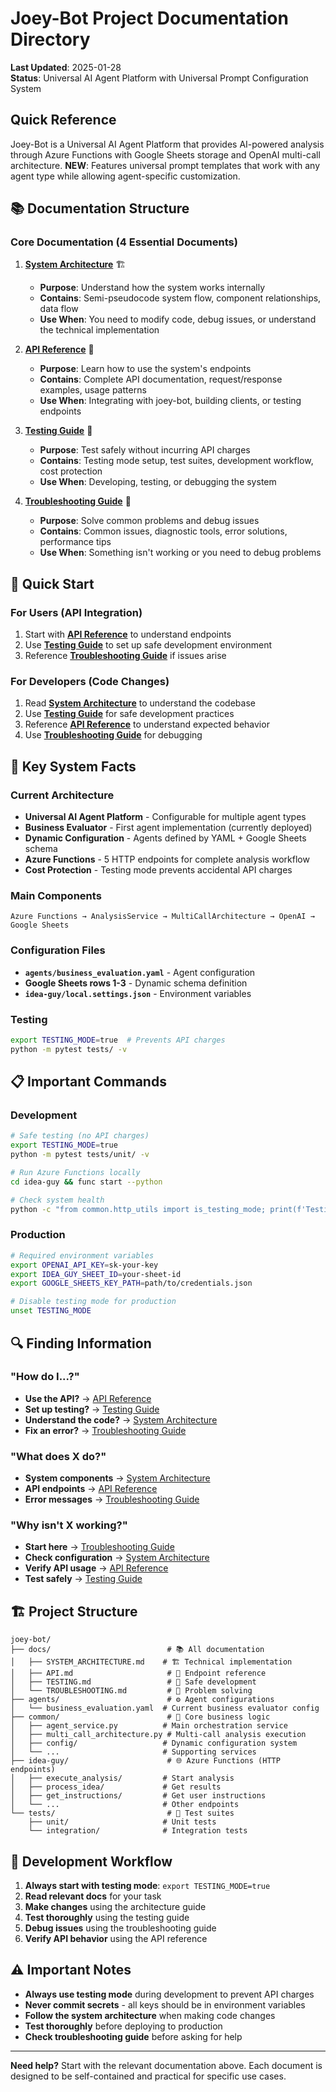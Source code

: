# Joey-Bot Project Documentation Directory

**Last Updated**: 2025-01-28  
**Status**: Universal AI Agent Platform with Universal Prompt Configuration System

## Quick Reference

Joey-Bot is a Universal AI Agent Platform that provides AI-powered analysis through Azure Functions with Google Sheets storage and OpenAI multi-call architecture. **NEW**: Features universal prompt templates that work with any agent type while allowing agent-specific customization.

## 📚 Documentation Structure

### Core Documentation (4 Essential Documents)

1. **[System Architecture](docs/SYSTEM_ARCHITECTURE.md)** 🏗️
   - **Purpose**: Understand how the system works internally
   - **Contains**: Semi-pseudocode system flow, component relationships, data flow
   - **Use When**: You need to modify code, debug issues, or understand the technical implementation

2. **[API Reference](docs/API.md)** 🔌
   - **Purpose**: Learn how to use the system's endpoints
   - **Contains**: Complete API documentation, request/response examples, usage patterns
   - **Use When**: Integrating with joey-bot, building clients, or testing endpoints

3. **[Testing Guide](docs/TESTING.md)** 🧪
   - **Purpose**: Test safely without incurring API charges
   - **Contains**: Testing mode setup, test suites, development workflow, cost protection
   - **Use When**: Developing, testing, or debugging the system

4. **[Troubleshooting Guide](docs/TROUBLESHOOTING.md)** 🔧
   - **Purpose**: Solve common problems and debug issues
   - **Contains**: Common issues, diagnostic tools, error solutions, performance tips
   - **Use When**: Something isn't working or you need to debug problems

## 🚀 Quick Start

### For Users (API Integration)
1. Start with **[API Reference](docs/API.md)** to understand endpoints
2. Use **[Testing Guide](docs/TESTING.md)** to set up safe development environment
3. Reference **[Troubleshooting Guide](docs/TROUBLESHOOTING.md)** if issues arise

### For Developers (Code Changes)
1. Read **[System Architecture](docs/SYSTEM_ARCHITECTURE.md)** to understand the codebase
2. Use **[Testing Guide](docs/TESTING.md)** for safe development practices
3. Reference **[API Reference](docs/API.md)** to understand expected behavior
4. Use **[Troubleshooting Guide](docs/TROUBLESHOOTING.md)** for debugging

## 🎯 Key System Facts

### Current Architecture
- **Universal AI Agent Platform** - Configurable for multiple agent types
- **Business Evaluator** - First agent implementation (currently deployed)
- **Dynamic Configuration** - Agents defined by YAML + Google Sheets schema
- **Azure Functions** - 5 HTTP endpoints for complete analysis workflow
- **Cost Protection** - Testing mode prevents accidental API charges

### Main Components
```
Azure Functions → AnalysisService → MultiCallArchitecture → OpenAI → Google Sheets
```

### Configuration Files
- **`agents/business_evaluation.yaml`** - Agent configuration
- **Google Sheets rows 1-3** - Dynamic schema definition
- **`idea-guy/local.settings.json`** - Environment variables

### Testing
```bash
export TESTING_MODE=true  # Prevents API charges
python -m pytest tests/ -v
```

## 📋 Important Commands

### Development
```bash
# Safe testing (no API charges)
export TESTING_MODE=true
python -m pytest tests/unit/ -v

# Run Azure Functions locally  
cd idea-guy && func start --python

# Check system health
python -c "from common.http_utils import is_testing_mode; print(f'Testing mode: {is_testing_mode()}')"
```

### Production
```bash
# Required environment variables
export OPENAI_API_KEY=sk-your-key
export IDEA_GUY_SHEET_ID=your-sheet-id
export GOOGLE_SHEETS_KEY_PATH=path/to/credentials.json

# Disable testing mode for production
unset TESTING_MODE
```

## 🔍 Finding Information

### "How do I...?"
- **Use the API?** → [API Reference](docs/API.md)
- **Set up testing?** → [Testing Guide](docs/TESTING.md)
- **Understand the code?** → [System Architecture](docs/SYSTEM_ARCHITECTURE.md)
- **Fix an error?** → [Troubleshooting Guide](docs/TROUBLESHOOTING.md)

### "What does X do?"
- **System components** → [System Architecture](docs/SYSTEM_ARCHITECTURE.md)
- **API endpoints** → [API Reference](docs/API.md)
- **Error messages** → [Troubleshooting Guide](docs/TROUBLESHOOTING.md)

### "Why isn't X working?"
- **Start here** → [Troubleshooting Guide](docs/TROUBLESHOOTING.md)
- **Check configuration** → [System Architecture](docs/SYSTEM_ARCHITECTURE.md)
- **Verify API usage** → [API Reference](docs/API.md)
- **Test safely** → [Testing Guide](docs/TESTING.md)

## 🏗️ Project Structure

```
joey-bot/
├── docs/                          # 📚 All documentation
│   ├── SYSTEM_ARCHITECTURE.md    # 🏗️ Technical implementation
│   ├── API.md                     # 🔌 Endpoint reference  
│   ├── TESTING.md                 # 🧪 Safe development
│   └── TROUBLESHOOTING.md         # 🔧 Problem solving
├── agents/                        # ⚙️ Agent configurations
│   └── business_evaluation.yaml  # Current business evaluator config
├── common/                        # 🧠 Core business logic
│   ├── agent_service.py          # Main orchestration service
│   ├── multi_call_architecture.py # Multi-call analysis execution
│   ├── config/                   # Dynamic configuration system
│   └── ...                       # Supporting services
├── idea-guy/                      # 🌐 Azure Functions (HTTP endpoints)
│   ├── execute_analysis/         # Start analysis
│   ├── process_idea/             # Get results
│   ├── get_instructions/         # Get user instructions
│   └── ...                       # Other endpoints
└── tests/                         # 🧪 Test suites
    ├── unit/                     # Unit tests
    └── integration/              # Integration tests
```

## 🎯 Development Workflow

1. **Always start with testing mode**: `export TESTING_MODE=true`
2. **Read relevant docs** for your task
3. **Make changes** using the architecture guide
4. **Test thoroughly** using the testing guide
5. **Debug issues** using the troubleshooting guide
6. **Verify API behavior** using the API reference

## ⚠️ Important Notes

- **Always use testing mode** during development to prevent API charges
- **Never commit secrets** - all keys should be in environment variables
- **Follow the system architecture** when making code changes
- **Test thoroughly** before deploying to production
- **Check troubleshooting guide** before asking for help

---

**Need help?** Start with the relevant documentation above. Each document is designed to be self-contained and practical for specific use cases.